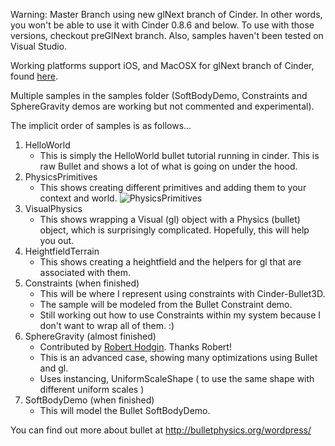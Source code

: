 Warning: Master Branch using new glNext branch of Cinder. In other words, you won't be able to use it with Cinder 0.8.6 and below. To use with those versions, checkout preGlNext branch. Also, samples haven't been tested on Visual Studio. 

Working platforms support iOS, and MacOSX for glNext branch of Cinder, found [here](https://github.com/cinder/Cinder/tree/glNext). 

Multiple samples in the samples folder (SoftBodyDemo, Constraints and SphereGravity demos are working but not commented and experimental). 

The implicit order of samples is as follows...

1. HelloWorld
	- This is simply the HelloWorld bullet tutorial running in cinder. This is raw Bullet and shows a lot of what is going on under the hood.
2. PhysicsPrimitives
	- This shows creating different primitives and adding them to your context and world.
	![PhysicsPrimitives](https://lh6.googleusercontent.com/xnZ5PQrTibgAM0LVY2iq4YKL467NAwk1Sy22KEgXyAqoZWCd29FBt-dTBObRB3rBYebWUhYIOp0=w1570-h885)
3. VisualPhysics
	- This shows wrapping a Visual (gl) object with a Physics (bullet) object, which is surprisingly complicated. Hopefully, this will help you out.
4. HeightfieldTerrain
	- This shows creating a heightfield and the helpers for gl that are associated with them.
5. Constraints (when finished)
	- This will be where I represent using constraints with Cinder-Bullet3D. 
	- The sample will be modeled from the Bullet Constraint demo. 
	- Still working out how to use Constraints within my system because I don't want to wrap all of them. :)
6. SphereGravity (almost finished)
	- Contributed by [Robert Hodgin](http://roberthodgin.com/). Thanks Robert!
	- This is an advanced case, showing many optimizations using Bullet and gl. 
	- Uses instancing, UniformScaleShape ( to use the same shape with different uniform scales )
7. SoftBodyDemo (when finished)
	- This will model the Bullet SoftBodyDemo.

You can find out more about bullet at http://bulletphysics.org/wordpress/
